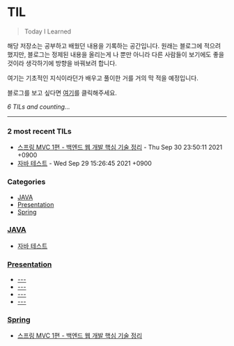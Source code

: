 # TIL
> Today I Learned

해당 저장소는 공부하고 배웠던 내용을 기록하는 공간입니다. 원래는 블로그에 적으려 했지만, 블로그는
정제된 내용을 올리는게 나 뿐만 아니라 다른 사람들이 보기에도 좋을 것이라 생각하기에 방향을 바꿔보려 합니다.

여기는 기초적인 지식이라던가 배우고 풀이한 거를 거의 막 적을 예정입니다.

블로그를 보고 싶다면 [여기][1]를 클릭해주세요.


_6 TILs and counting..._

---

### 2 most recent TILs

- [스프링 MVC 1편 - 백엔드 웹 개발 핵심 기술 정리](Spring/spring-mvc-part1.md) - Thu Sep 30 23:50:11 2021 +0900
- [자바 테스트](JAVA/test.md) - Wed Sep 29 15:26:45 2021 +0900

### Categories

- [JAVA](#JAVA)
- [Presentation](#Presentation)
- [Spring](#Spring)

### [JAVA](#JAVA)
- [자바 테스트](JAVA/test.md)

### [Presentation](#Presentation)
- [---](Presentation/2021-09-03-java-annotaion.md)
- [---](Presentation/2021-09-18-restapi.md)
- [---](Presentation/2021-10-08-http-method.md)
- [---](Presentation/first.md)

### [Spring](#Spring)
- [스프링 MVC 1편 - 백엔드 웹 개발 핵심 기술 정리](Spring/spring-mvc-part1.md)

[1]: https://somefood.github.io

